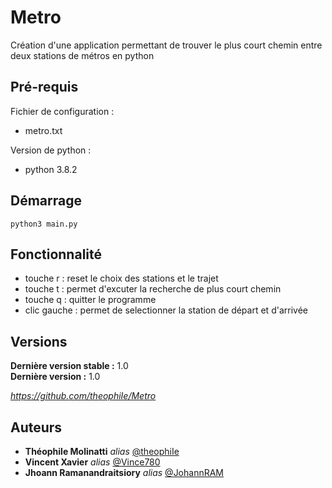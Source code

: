 # Metro
Création d'une application permettant de trouver le plus court chemin entre deux stations de métros en python

## Pré-requis

Fichier de configuration :

- metro.txt

Version de python : 

- python 3.8.2

## Démarrage

````
python3 main.py
````

## Fonctionnalité

- touche r : reset le choix des stations et le trajet
- touche t : permet d'excuter la recherche de plus court chemin
- touche q : quitter le programme
- clic gauche : permet de selectionner la station de départ et d'arrivée 

## Versions
**Dernière version stable :** 1.0   
**Dernière version :** 1.0

_https://github.com/theophiIe/Metro_

## Auteurs
* **Théophile Molinatti**      _alias_ [@theophiIe](https://github.com/theophiIe)
* **Vincent Xavier**           _alias_ [@Vince780](https://github.com/Vince780)
* **Jhoann Ramanandraitsiory** _alias_ [@JohannRAM](https://github.com/JohannRAM)

